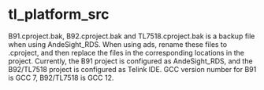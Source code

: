 # tl_platform_src

B91.cproject.bak, B92.cproject.bak and TL7518.cproject.bak is a backup file when using AndeSight_RDS.
When using ads, rename these files to .cproject, and then replace the files in the corresponding locations in the project.
Currently, the B91 project is configured as AndeSight_RDS, and the B92/TL7518 project is configured as Telink IDE.
GCC version number for B91 is GCC 7, B92/TL7518 is GCC 12.